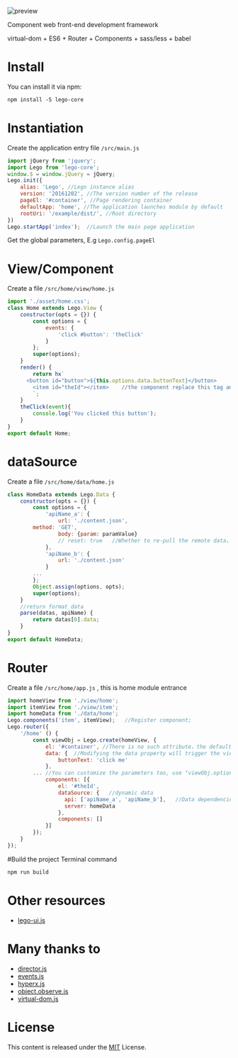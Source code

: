 ![preview](https://github.com/jlego/legojs/blob/master/lego-logo.png)

Component web front-end development framework

virtual-dom + ES6 + Router + Components + sass/less + babel


# Install
You can install it via npm:

```html
npm install -S lego-core
```

# Instantiation
Create the application entry file `/src/main.js`
```javascript
import jQuery from 'jquery';
import Lego from 'lego-core';
window.$ = window.jQuery = jQuery;
Lego.init({
    alias: 'Lego', //Lego instance alias
    version: '20161202', //The version number of the release
    pageEl: '#container', //Page rendering container
    defaultApp: 'home', //The application launches module by default
    rootUri: '/example/dist/', //Root directory
})
Lego.startApp('index');  //Launch the main page application
```
Get the global parameters, E.g `Lego.config.pageEl`

# View/Component
Create a file `/src/home/view/home.js` 
```javascript
import './asset/home.css';
class Home extends Lego.View {
    constructor(opts = {}) {
        const options = {
            events: {
                'click #button': 'theClick'
            }
        };
        super(options);
    }
    render() {
        return hx`
	  <button id="button">${this.options.data.buttonText}</button>
	    <item id="theId"></item>    //the component replace this tag and be rendered to here;
	    `;
    }
    theClick(event){
        console.log('You clicked this button');
    }
}
export default Home;
```
# dataSource
Create a file `/src/home/data/home.js` 
```javascript
class HomeData extends Lego.Data {
    constructor(opts = {}) {
        const options = {
            'apiName_a': {
                url: './content.json',
		method: 'GET',
                body: {param: paramValue}
                // reset: true   //Whether to re-pull the remote data， yes is 'true'
            },
            'apiName_b': {
                url: './content.json'
            }
	    ...
        };
        Object.assign(options, opts);
        super(options);
    }
    //return format data
    parse(datas, apiName) {
        return datas[0].data;
    }
}
export default HomeData;
```

# Router
Create a file `/src/home/app.js` , this is home module entrance
```javascript
import homeView from './view/home';
import itemView from './view/item';
import homeData from './data/home';
Lego.components('item', itemView);   //Register component;
Lego.router({
    '/home' () {
        const viewObj = Lego.create(homeView, {
        	el: '#container', //There is no such attribute，the default is Lego.config.pageEl
            data: {  //Modifying the data property will trigger the view update
            	buttonText: 'click me'
            },
	    ... //You can customize the parameters too, use "viewObj.options[attributeName]" get the attribute
            components: [{
            	el: '#theId',
	            dataSource: {   //dynamic data
		    	  api: ['apiName_a', 'apiName_b'],   //Data dependencies, cacheable
			      server: homeData
		        },
	            components: []
            }]
        });
    }
});
```
#Build the project
Terminal command
```html
npm run build
```

# Other resources
* [lego-ui.js](https://github.com/jlego/legojs-ui)

# Many thanks to
* [director.js](https://github.com/flatiron/director)
* [events.js](https://github.com/Gozala/events) 
* [hyperx.js](https://github.com/substack/hyperx) 
* [object.observe.js](https://github.com/MaxArt2501/object-observe) 
* [virtual-dom.js](https://github.com/Matt-Esch/virtual-dom) 

# License
This content is released under the [MIT](http://opensource.org/licenses/MIT) License.
